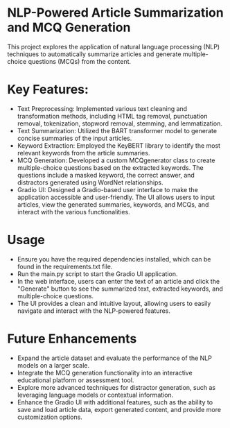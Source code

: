 # NLP-Powered Article Summarization and MCQ Generation


This project explores the application of natural language processing (NLP) techniques to automatically summarize articles and generate multiple-choice questions (MCQs) from the content.

# Key Features:

- Text Preprocessing: Implemented various text cleaning and transformation methods, including HTML tag removal, punctuation removal, tokenization, stopword removal, stemming, and lemmatization.
- Text Summarization: Utilized the BART transformer model to generate concise summaries of the input articles.
- Keyword Extraction: Employed the KeyBERT library to identify the most relevant keywords from the article summaries.
- MCQ Generation: Developed a custom MCQgenerator class to create multiple-choice questions based on the extracted keywords. The questions include a masked keyword, the correct answer, and distractors generated using WordNet relationships.
- Gradio UI: Designed a Gradio-based user interface to make the application accessible and user-friendly. The UI allows users to input articles, view the generated summaries, keywords, and MCQs, and interact with the various functionalities.


# Usage

- Ensure you have the required dependencies installed, which can be found in the requirements.txt file.
- Run the main.py script to start the Gradio UI application.
- In the web interface, users can enter the text of an article and click the "Generate" button to see the summarized text, extracted keywords, and multiple-choice questions.
- The UI provides a clean and intuitive layout, allowing users to easily navigate and interact with the NLP-powered features.

# Future Enhancements

- Expand the article dataset and evaluate the performance of the NLP models on a larger scale.
- Integrate the MCQ generation functionality into an interactive educational platform or assessment tool.
- Explore more advanced techniques for distractor generation, such as leveraging language models or contextual information.
- Enhance the Gradio UI with additional features, such as the ability to save and load article data, export generated content, and provide more customization options.
